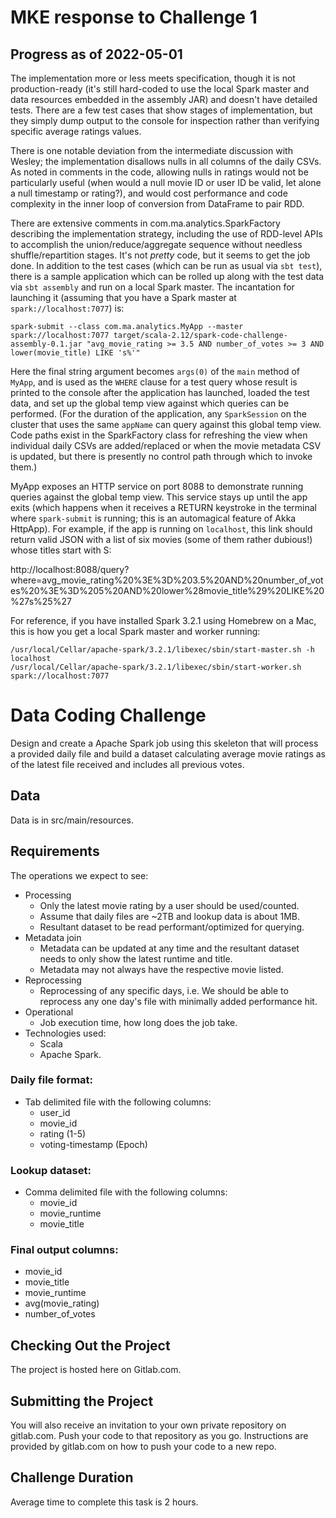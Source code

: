 MKE response to Challenge 1
=======================
Progress as of 2022-05-01
--------------
The implementation more or less meets specification, though it is not production-ready (it's still hard-coded to use the local Spark master
and data resources embedded in the assembly JAR) and doesn't have detailed tests.  There are a few test cases that show stages of implementation,
but they simply dump output to the console for inspection rather than verifying specific average ratings values.

There is one notable deviation from the intermediate discussion with Wesley; the implementation disallows nulls in all columns of the daily CSVs.
As noted in comments in the code, allowing nulls in ratings would not be particularly useful (when would a null movie ID or user ID be valid, let
alone a null timestamp or rating?), and would cost performance and code complexity in the inner loop of conversion from DataFrame to pair RDD.

There are extensive comments in com.ma.analytics.SparkFactory describing the implementation strategy, including the use of RDD-level APIs to
accomplish the union/reduce/aggregate sequence without needless shuffle/repartition stages.  It's not *pretty* code, but it seems to get the job
done.  In addition to the test cases (which can be run as usual via `sbt test`), there is a sample application which can be rolled up along with
the test data via `sbt assembly` and run on a local Spark master.  The incantation for launching it (assuming that you have a Spark master at
`spark://localhost:7077`) is:
```
spark-submit --class com.ma.analytics.MyApp --master spark://localhost:7077 target/scala-2.12/spark-code-challenge-assembly-0.1.jar "avg_movie_rating >= 3.5 AND number_of_votes >= 3 AND lower(movie_title) LIKE 's%'"
```

Here the final string argument becomes `args(0)` of the `main` method of `MyApp`, and is used as the `WHERE` clause for a test query whose result
is printed to the console after the application has launched, loaded the test data, and set up the global temp view against which queries can be
performed.  (For the duration of the application, any `SparkSession` on the cluster that uses the same `appName` can query against this global
temp view.  Code paths exist in the SparkFactory class for refreshing the view when individual daily CSVs are added/replaced or when the movie
metadata CSV is updated, but there is presently no control path through which to invoke them.)

MyApp exposes an HTTP service on port 8088 to demonstrate running queries against the global temp view.  This service stays up until the app exits
(which happens when it receives a RETURN keystroke in the terminal where `spark-submit` is running; this is an automagical feature of Akka HttpApp).
For example, if the app is running on `localhost`, this link should return valid JSON with a list of six movies (some of them rather dubious!)
whose titles start with S:

http://localhost:8088/query?where=avg_movie_rating%20%3E%3D%203.5%20AND%20number_of_votes%20%3E%3D%205%20AND%20lower%28movie_title%29%20LIKE%20%27s%25%27

For reference, if you have installed Spark 3.2.1 using Homebrew on a Mac, this is how you get a local Spark master and worker running:

```
/usr/local/Cellar/apache-spark/3.2.1/libexec/sbin/start-master.sh -h localhost
/usr/local/Cellar/apache-spark/3.2.1/libexec/sbin/start-worker.sh spark://localhost:7077

```


Data Coding Challenge
=======================
Design and create a Apache Spark job using this skeleton that will process a provided daily file and build a dataset calculating average movie ratings as of the latest file received and includes all previous votes.

Data
--------------
Data is in src/main/resources.

## Requirements
The operations we expect to see:
- Processing
  - Only the latest movie rating by a user should be used/counted.
  - Assume that daily files are ~2TB and lookup data is about 1MB.
  - Resultant dataset to be read performant/optimized for querying.
- Metadata join
  - Metadata can be updated at any time and the resultant dataset needs to only show the latest runtime and title.
  - Metadata may not always have the respective movie listed.
- Reprocessing
  - Reprocessing of any specific days, i.e. We should be able to reprocess any one day's file with minimally added performance hit.
- Operational
  - Job execution time, how long does the job take.
- Technologies used:
  - Scala
  - Apache Spark.


### Daily file format:
- Tab delimited file with the following columns:
  - user_id
  - movie_id
  - rating (1-5)
  - voting-timestamp (Epoch)

### Lookup dataset:
- Comma delimited file with the following columns:
  - movie_id
  - movie_runtime
  - movie_title


### Final output columns:
- movie_id
- movie_title
- movie_runtime
- avg(movie_rating)
- number_of_votes

## Checking Out the Project
The project is hosted here on Gitlab.com.

## Submitting the Project
You will also receive an invitation to your own private repository on gitlab.com. Push your code to that repository as
you go. Instructions are provided by gitlab.com on how to push your code to a new repo.

## Challenge Duration
Average time to complete this task is 2 hours.
